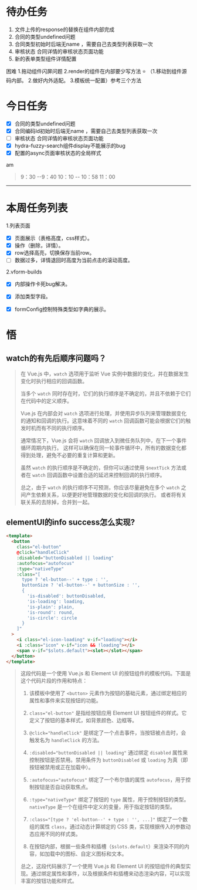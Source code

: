 # 待办任务
1. 文件上传的response的替换在组件内部完成
2. 合同的类型undefined问题
3. 合同类型初始时后端无name ，需要自己去类型列表获取一次
4. 审核状态 合同详情的审核状态页面功能
5. 新的表单类型组件详情配置

困难
1.拖动组件闪屏问题
2.render的组件在内部要少写方法  ⭐
（1.移动到组件源码内部。 2.做好内外适配。 3.模板统一配置）参考三个方法

# 今日任务

- [x] 合同的类型undefined问题
- [x] 合同编码Id初始时后端无name ，需要自己去类型列表获取一次
- [ ] 审核状态 合同详情的审核状态页面功能
- [x] hydra-fuzzy-search组件display不能展示的bug
- [x] 配置的async页面审核状态的全局样式

am
> 9：30 --9：40
> 10：10 -- 10：58
> 11：00


------
# 本周任务列表
1.列表页面
- [x] 页面展示（表格高度，css样式）。
- [x] 操作（删除，详情）。
- [x] row选择高亮，切换保存当前row。
- [ ] 数据过多，详情退回时高度为当前点击的滚动高度。

2.vform-builds 
- [x] 内部操作卡死bug解决。
- [x] 添加类型字段。
- [x] formConfig控制特殊类型如字典的展示。


# 悟
## watch的有先后顺序问题吗？
>在 Vue.js 中，`watch` 选项用于监听 Vue 实例中数据的变化，并在数据发生变化时执行相应的回调函数。
>
>当多个 `watch` 同时存在时，它们的执行顺序是不确定的，并且不依赖于它们在代码中的定义顺序。
>
>Vue.js 在内部会对 `watch` 选项进行处理，并使用异步队列来管理数据变化的通知和回调的执行。这意味着不同的 `watch` 回调函数可能会根据它们的触发时机而有不同的执行顺序。
>
>通常情况下，Vue.js 会将 `watch` 回调放入到微任务队列中，在下一个事件循环周期内执行。
>这样可以确保在同一轮事件循环中，所有的数据变化都得到处理，避免不必要的重复计算和更新。
>
>虽然 `watch` 的执行顺序是不确定的，但你可以通过使用 `$nextTick` 方法或者在 `watch` 回调函数中设置合适的延迟来控制回调的执行顺序。
>
>总之，由于 `watch` 的执行顺序不可预测，你应该尽量避免在多个 `watch` 之间产生依赖关系，以便更好地管理数据的变化和回调的执行。
>或者将有关联关系的去除掉，合并到一起。

## elementUI的info success怎么实现?
~~~html
<template>
  <button
    class="el-button"
    @click="handleClick"
    :disabled="buttonDisabled || loading"
    :autofocus="autofocus"
    :type="nativeType"
    :class="[
      type ? 'el-button--' + type : '',
      buttonSize ? 'el-button--' + buttonSize : '',
      {
        'is-disabled': buttonDisabled,
        'is-loading': loading,
        'is-plain': plain,
        'is-round': round,
        'is-circle': circle
      }
    ]"
  >
    <i class="el-icon-loading" v-if="loading"></i>
    <i :class="icon" v-if="icon && !loading"></i>
    <span v-if="$slots.default"><slot></slot></span>
  </button>
</template>
~~~

> 这段代码是一个使用 Vue.js 和 Element UI 的按钮组件的模板代码。下面是这个代码片段的作用和特点：
> 
> 1. 该模板中使用了 `<button>` 元素作为按钮的基础元素，通过绑定相应的属性和事件来实现按钮的功能。
>    
> 2. `class="el-button"` 是指给按钮应用 Element UI 按钮组件的样式。它定义了按钮的基本样式，如背景颜色、边框等。
>    
> 3. `@click="handleClick"` 是绑定了一个点击事件，当按钮被点击时，会触发名为 `handleClick` 的方法。
>    
> 4. `:disabled="buttonDisabled || loading"` 通过绑定 `disabled` 属性来控制按钮是否禁用。禁用条件为 `buttonDisabled` 或 `loading` 为真（即按钮被禁用或正在加载中）。
>    
> 5. `:autofocus="autofocus"` 绑定了一个布尔值的属性 `autofocus`，用于控制按钮是否自动获取焦点。
>    
> 6. `:type="nativeType"` 绑定了按钮的 `type` 属性，用于控制按钮的类型。`nativeType` 是一个在组件中定义的变量，用于指定按钮的类型。
>    
> 7. `:class="[type ? 'el-button--' + type : '', ...]"` 绑定了一个数组的属性 `class`，通过动态计算绑定的 CSS 类，实现根据传入的参数动态应用不同的样式类。
>    
> 8. 在按钮内部，根据一些条件和插槽（`$slots.default`）来渲染不同的内容，如加载中的图标、自定义图标和文本。
>
> 总之，这段代码展示了一个使用 Vue.js 和 Element UI 的按钮组件的典型实现。通过绑定属性和事件，以及根据条件和插槽来动态渲染内容，可以实现丰富的按钮功能和样式。